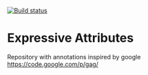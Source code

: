 [![Build status](https://ci.appveyor.com/api/projects/status/obse6b5565f4iuay?svg=true)](https://ci.appveyor.com/project/YoeriVD/expressive-attributes)
# Expressive Attributes
Repository with annotations inspired by google
https://code.google.com/p/gag/
